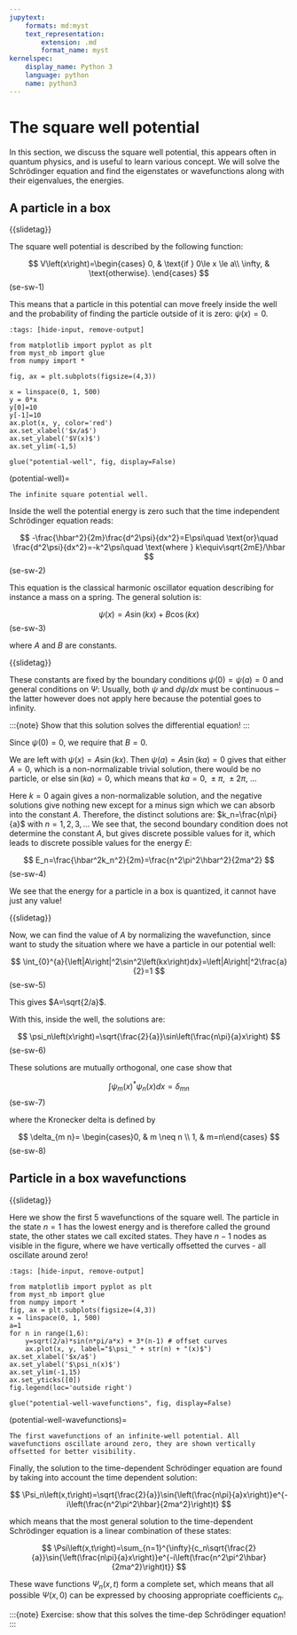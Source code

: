 ```yaml
---
jupytext:
    formats: md:myst
    text_representation:
        extension: .md
        format_name: myst
kernelspec:
    display_name: Python 3
    language: python
    name: python3
---
```


# The square well potential

In this section, we discuss the square well potential, this appears often in quantum physics, and is useful to learn various concept. We will solve the Schrödinger equation and find the eigenstates or wavefunctions along with their eigenvalues, the energies.


## A particle in a box

{{slidetag}}
<!-- Gr 2.2.  -->

The square well potential is described by the following function: 

$$
V\left(x\right)=\begin{cases}
    0, & \text{if } 0\le x \le a\\
    \infty, & \text{otherwise}.
  \end{cases}
$$(se-sw-1)

This means that a particle in this potential can move freely inside the well and the probability of finding the particle outside of it is zero: $\psi\left(x\right)=0$. 

```{code-cell} ipython3
:tags: [hide-input, remove-output]

from matplotlib import pyplot as plt
from myst_nb import glue
from numpy import *

fig, ax = plt.subplots(figsize=(4,3))

x = linspace(0, 1, 500)
y = 0*x
y[0]=10
y[-1]=10
ax.plot(x, y, color='red')
ax.set_xlabel('$x/a$')
ax.set_ylabel('$V(x)$')
ax.set_ylim(-1,5)

glue("potential-well", fig, display=False)
```

(potential-well)=
```{glue:figure} potential-well
The infinite square potential well.
```


Inside the well the potential energy is zero such that the time independent Schrödinger equation reads: 

$$
-\frac{\hbar^2}{2m}\frac{d^2\psi}{dx^2}=E\psi\quad \text{or}\quad  \frac{d^2\psi}{dx^2}=-k^2\psi\quad \text{where } k\equiv\sqrt{2mE}/\hbar
$$(se-sw-2)

This equation is the classical harmonic oscillator equation describing for instance a mass on a spring. The general solution is:

$$\psi\left(x\right)=A\sin{\left(kx\right)}+B\cos(kx)$$(se-sw-3)

where $A$ and $B$ are constants. 

{{slidetag}}

These constants are fixed by the boundary conditions $\psi\left(0\right)=\psi\left(a\right)=0$ and general conditions on $\Psi$: Usually, both $\psi$ and $d\psi/dx$ must be continuous – the latter however does not apply here because the potential goes to infinity. 

:::{note}
Show that this solution solves the differential equation!
::: 


Since $\psi(0)=0$, we require that $B=0$.

We are left with $\psi\left(x\right)=A\sin(kx)$. Then $\psi\left(a\right)=A\sin{\left(ka\right)}=0$ gives that either $A=0$, which is a non-normalizable trivial solution, there would be no particle, or else $\sin{\left(ka\right)}=0$, which means that $ka=0,\ \pm\pi,\ \pm2\pi,\ \ldots$

Here $k=0$ again gives a non-normalizable solution, and the negative solutions give nothing new except for a minus sign which we can absorb into the constant $A$. Therefore, the distinct solutions are: $k_n=\frac{n\pi}{a}$ with $n=1,2,3,\ldots$ We see that, the second boundary condition does not determine the constant $A$, but gives discrete possible values for it, which leads to discrete possible values for the energy $E$: 

$$
E_n=\frac{\hbar^2k_n^2}{2m}=\frac{n^2\pi^2\hbar^2}{2ma^2}
$$(se-sw-4)

We see that the energy for a particle in a box is quantized, it cannot have just any value!

{{slidetag}}

Now, we can find the value of $A$ by normalizing the wavefunction, since want to study the situation where we have a particle in our potential well: 

$$
\int_{0}^{a}{\left|A\right|^2\sin^2\left(kx\right)dx}=\left|A\right|^2\frac{a}{2}=1
$$(se-sw-5)

This gives $A=\sqrt{2/a}$. 

With this, inside the well, the solutions are: 

$$
\psi_n\left(x\right)=\sqrt{\frac{2}{a}}\sin\left(\frac{n\pi}{a}x\right)
$$(se-sw-6)


These solutions are mutually orthogonal, one case show that

$$
\int \psi_m(x)^* \psi_n(x) d x=\delta_{m n}
$$(se-sw-7)

where the Kronecker delta is defined by 

$$
\delta_{m n}= \begin{cases}0, & m \neq n \\ 1, & m=n\end{cases}
$$(se-sw-8)

## Particle in a box wavefunctions

{{slidetag}}

Here we show the first 5 wavefunctions of the square well. The particle in the state $n=1$ has the lowest energy and is therefore called the ground state, the other states we call excited states. They have $n-1$ nodes as visible in the figure, where we have vertically offsetted the curves - all oscillate around zero!

```{code-cell} ipython3
:tags: [hide-input, remove-output]

from matplotlib import pyplot as plt
from myst_nb import glue
from numpy import *
fig, ax = plt.subplots(figsize=(4,3))
x = linspace(0, 1, 500)
a=1
for n in range(1,6):
    y=sqrt(2/a)*sin(n*pi/a*x) + 3*(n-1) # offset curves
    ax.plot(x, y, label="$\psi_" + str(n) + "(x)$")
ax.set_xlabel('$x/a$')
ax.set_ylabel('$\psi_n(x)$')
ax.set_ylim(-1,15)
ax.set_yticks([0])
fig.legend(loc='outside right')

glue("potential-well-wavefunctions", fig, display=False)
```

(potential-well-wavefunctions)=
```{glue:figure} potential-well-wavefunctions
The first wavefunctions of an infinite-well potential. All wavefunctions oscillate around zero, they are shown vertically offsetted for better visibility.
```

Finally, the solution to the time-dependent Schrödinger equation are found by taking into account the time dependent solution:

$$
\Psi_n\left(x,t\right)=\sqrt{\frac{2}{a}}\sin{\left(\frac{n\pi}{a}x\right)}e^{-i\left(\frac{n^2\pi^2\hbar}{2ma^2}\right)t}
$$

which means that the most general solution to the time-dependent Schrödinger equation is a linear combination of these states: 

$$
\Psi\left(x,t\right)=\sum_{n=1}^{\infty}{c_n\sqrt{\frac{2}{a}}\sin{\left(\frac{n\pi}{a}x\right)}e^{-i\left(\frac{n^2\pi^2\hbar}{2ma^2}\right)t}}
$$

These wave functions $\Psi_n(x,t)$ form a complete set, which means that all possible $\Psi(x,0)$ can be expressed by choosing appropriate coefficients $c_n$.

:::{note}
Exercise: show that this solves the time-dep Schrödinger equation!
:::

<!-- Homework assignment: Finite barriers; see applications wikipedia;  -->


